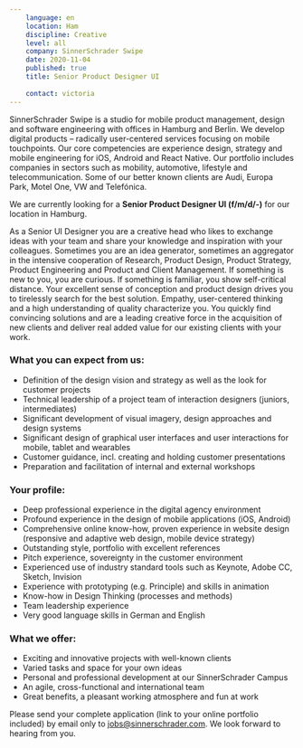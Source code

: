 ```yaml
---
    language: en
    location: Ham
    discipline: Creative
    level: all
    company: SinnerSchrader Swipe
    date: 2020-11-04
    published: true
    title: Senior Product Designer UI
    
    contact: victoria
---
```


SinnerSchrader Swipe is a studio for mobile product management, design and software engineering with offices in Hamburg and Berlin. We develop digital products – radically user-centered services focusing on mobile touchpoints. Our core competencies are experience design, strategy and mobile engineering for iOS, Android and React Native. Our portfolio includes companies in sectors such as mobility, automotive, lifestyle and telecommunication. Some of our better known clients are Audi, Europa Park, Motel One, VW and Telefónica.

We are currently looking for a **Senior Product Designer UI (f/m/d/-)** for our location in Hamburg.

As a Senior UI Designer you are a creative head who likes to exchange ideas with your team and share your knowledge and inspiration with your colleagues. Sometimes you are an idea generator, sometimes an aggregator in the intensive cooperation of Research, Product Design, Product Strategy, Product Engineering and Product and Client Management. If something is new to you, you are curious. If something is familiar, you show self-critical distance. Your excellent sense of conception and product design drives you to tirelessly search for the best solution. Empathy, user-centered thinking and a high understanding of quality characterize you. You quickly find convincing solutions and are a leading creative force in the acquisition of new clients and deliver real added value for our existing clients with your work.

### What you can expect from us:

- Definition of the design vision and strategy as well as the look for customer projects
- Technical leadership of a project team of interaction designers (juniors, intermediates)
- Significant development of visual imagery, design approaches and design systems
- Significant design of graphical user interfaces and user interactions for mobile, tablet and wearables
- Customer guidance, incl. creating and holding customer presentations
- Preparation and facilitation of internal and external workshops

### Your profile:

- Deep professional experience in the digital agency environment
- Profound experience in the design of mobile applications (iOS, Android)
- Comprehensive online know-how, proven experience in website design (responsive and adaptive web design, mobile device strategy)
- Outstanding style, portfolio with excellent references
- Pitch experience, sovereignty in the customer environment
- Experienced use of industry standard tools such as Keynote, Adobe CC, Sketch, Invision
- Experience with prototyping (e.g. Principle) and skills in animation
- Know-how in Design Thinking (processes and methods)
- Team leadership experience
- Very good language skills in German and English

### What we offer:

- Exciting and innovative projects with well-known clients
- Varied tasks and space for your own ideas
- Personal and professional development at our SinnerSchrader Campus
- An agile, cross-functional and international team
- Great benefits, a pleasant working atmosphere and fun at work

Please send your complete application (link to your online portfolio included) by email only to <jobs@sinnerschrader.com>. We look forward to hearing from you.
